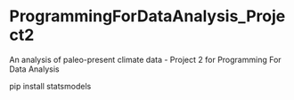 # ProgrammingForDataAnalysis_Project2
An analysis of paleo-present climate data - Project 2 for Programming For Data Analysis


pip install statsmodels